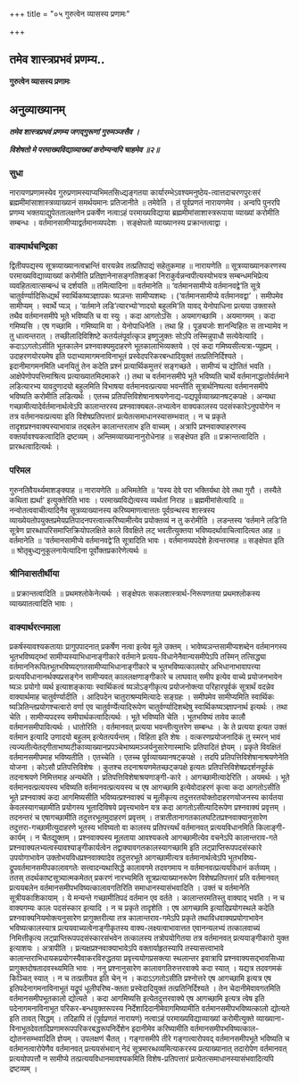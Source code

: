 +++
title = "०५ गुरुत्वेन व्यासस्य प्रणामः"

+++


## तमेव शास्त्रप्रभवं प्रणम्य..

**गुरुत्वेन व्यासस्य प्रणामः**

## अनुव्याख्यानम्

***तमेव शास्त्रप्रभवं प्रणम्य जगद्गुरूणां गुरुमञ्जसैव ।***

***विशेषतो मे परमाख्यविद्याव्याख्यां करोम्यन्वपि चाहमेव ॥२॥***

### सुधा

नारायणप्रणामस्येव गुरुप्रणामस्याप्यभिमतसिध्द्यङ्गतया कार्यारम्भेऽवश्यमनुष्ठेय-त्वात्तदाचरणपुरःसरं ब्रह्ममीमांसाशास्त्रव्याख्यानं समर्थयमानः प्रतिजानीते ॥ तमेवेति । तं पूर्वप्रणतं नारायणमेव । अन्वपि पुनरपि प्रणम्य भक्तयाद्युपेततालक्षणेन प्रकर्षेण नत्वाऽहं परमाख्यविद्याया ब्रह्ममीमांसाशास्त्ररूपाया व्याख्यां करोमीति सम्बन्धः । वर्तमानसामीप्याद्वर्तमानव्यपदेशः । सङ्क्षेपतो व्याख्यानस्य प्रक्रान्तत्वाद्वा ।

### वाक्यार्थचन्द्रिका

द्वितीयपद्यस्य सूत्रव्याख्यानत्वभ्रान्तिं वारयन्नेव तत्प्रतिपाद्यं सहेतुकमाह ॥ नारायणेति ॥ सूत्रव्याख्यानकरणस्य परमाख्यविद्याव्याख्यां करोमीति प्रतिज्ञानेनासङ्गतिशङ्कां निराकुर्वन्नन्वपीत्यस्योभयत्र सम्बन्धमभिप्रेत्य व्यवहितत्वात्सम्बन्धं च दर्शयति ॥ तमित्यादिना ॥ वर्तमानेति ॥ ‘वर्तमानसामीप्ये वर्तमानवद्वे’ति सूत्रे चातुर्वर्ण्यादिसिध्द्यर्थं स्वार्थिकष्यञ्ज्ञापकः ष्यञन्तः सामीप्यशब्दः । (‘वर्तमानसामीप्ये वर्तमानवद्वा’ । समीपमेव सामीप्यम् । स्वार्थे प्यञ् । ‘वर्तमाने लडि’त्यारभ्यो‘णादयो बहुलमि’ति यावद् येनोपाधिना प्रत्यया उक्तास्ते तथैव वर्तमानसमीपे भूते भविष्यति च वा स्युः । कदा आगतोऽसि । अयमागच्छामि । अयमागमम् । कदा गमिष्यसि । एष गच्छामि । गमिष्यामि वा । येनोपाधिनेति । तथा हि । पूङ्यजोः शानन्विहितः स ताभ्यामेव न तु धात्वन्तरात् । तच्छीलादिविशिष्टे कतर्यलंपूर्वात्कृञ इष्णुजुक्तः सोऽपि तस्मिन्नुपाधौ सत्येवेत्यादि । कदाऽऽगतोऽसीति भूतकालेन प्रश्नवाक्यमुदाहरणे भूतकालाभिव्यक्तये । एवं कदा गमिष्यसीत्यत्रा-प्यूह्यम् । उदाहरणयोरयमेष इति पदाभ्यामागमनाविनाभूतं प्रस्वेदपरिकरबन्धादियुक्तं तत्प्रतिनिर्दिश्यते । इदानीमागमनमिति ध्वनयितुं तेन कदेति प्रश्नं प्रत्यार्थिकमुत्तरं सङ्गच्छते । सामीप्यं च द्योतितं भवति । आक्षेपेणोपपत्तिमाश्रित्य प्रत्याख्यातमिदमाकरे ।) तथा च वर्तमानसमीपे भूते भविष्यति चार्थे वर्तमानाद्धातोर्वर्तमाने लडित्यारभ्य यावदुणादयो बहुलमिति विभाषया वर्तमानवत्प्रत्यया भवन्तीति सूत्रार्थनिष्पत्या वर्तमानसमीपे भविष्यति करोमीति लडित्यर्थः । एतच्च प्रतिपत्तिविशेषानाश्रयणेनाद्य-पद्यपूर्वव्याख्यानषट्कपक्षे । अन्यथा गच्छामीत्यादेर्वर्तमानार्थत्वेऽपि कालान्तरस्य प्रश्नवाक्यबल-लभ्यत्वेन वाक्यकालस्य पदसंस्कारेऽनुपयोगेन न तत्र वर्तमानवत्प्रत्यया इति विशेषप्रतिपत्तारं प्रत्येतत्समाधानस्यासम्भवात् । न च प्रकृते तादृशप्रश्नवाक्यस्याभावान्न तद्बलेन कालान्तरलाभ इति वाच्यम् । अत्रापि प्रश्नवाक्याहरणस्य वक्तर्यावश्यकत्वादिति द्रष्टव्यम् । अन्तिमव्याख्यानानुरोधेनाह ॥ सङ्क्षेपत इति ॥ प्रक्रान्तत्वादिति । प्रारब्धत्वादित्यर्थः ।

### परिमल

गुरुनतिवैयर्थ्यमाशङ्क्याह ॥ नारायणेति ॥ अभिमतेति ॥ ‘यस्य देवे परा भक्तिर्यथा देवे तथा गुरौ । तस्यैते कथिता ह्यर्था’ इत्युक्तेरिति भावः । परमाख्यविद्येत्यस्य व्यर्थतां निराह ॥ ब्रह्ममीमांसेत्यादि ॥ नन्वोतत्ववाचीत्यादिनैव सूत्रव्याख्यानस्य करिष्यमाणत्वात्ततः पूर्वग्रन्थस्य शास्त्रस्य व्याख्येयतोपयुक्तप्रमेयप्रतिपादनपरत्वात्करिष्यामीत्येव प्रयोक्तव्यं न तु करोमीति । लडन्तस्य ‘वर्तमाने लडि’ति सूत्रेण प्रारब्धापरिसमाप्तिक्रियोपलक्षिते काले विवक्षिते लट् भवतीत्युक्तया भविष्यदर्थावाचित्वादित्यत आह ॥ वर्तमानेति ॥ ‘वर्तमानसामीप्ये वर्तमानवद्वे’ति सूत्रादिति भावः । वर्तमानव्यपदेशे हेत्वन्तरमाह ॥ सङ्क्षेपत इति ॥ श्रोतृबुध्द्यनुकूलनायेत्यादिना पूर्वोक्तप्रकारेणेत्यर्थः ॥

### श्रीनिवासतीर्थीया

॥ प्रक्रान्तत्वादिति ॥ प्रथमश्लोकेनेत्यर्थः । सङ्क्षेपतः सकलशास्त्रार्थ-निरूपणतया प्रथमश्लोकस्य व्याख्यातत्वादिति भावः ।

### वाक्यार्थरत्नमाला

प्रकर्षस्यावश्यकतायाः प्रागुपपादनात् प्रकर्षेण नत्वा इत्येव मूले उक्तम् । भावेष्यञन्तसामीप्यशब्देन वर्तमानगस्य भूतभविष्यद्य्भां सामीप्यस्याभिधानाङ्गीकारे वर्तमाने प्रत्यय-विधानेनैवान्यसमीपेऽपि तस्मिन् तत्सिद्ध्या वर्तमाननिरूपितभूतभविष्यद्गतसामीप्याभिधानाङ्गीकारे च भूतभविष्यत्कालयोर् अभिधानाभावापत्त्या प्रत्ययविधानानर्थक्यप्रसङ्गेन सामीप्यवत् काललक्षणाङ्गीकारे च लाघवात् समीप इत्येव वाच्ये प्रयोजनभावेन ष्यञः प्रयोगो व्यर्थ इत्याशङ्कायाः स्वार्थिकत्वं ष्यञोऽङ्गीकृत्य प्रयोजनोक्त्या परिहारपूर्वकं सूत्रार्थं वदन्नेव वाक्यार्थमाह चातुर्वर्ण्यादीति । आदिपदेन चातुराश्रम्यमित्यादेः सङ्ग्रहः । समीपमेव सामीप्यमिति स्वार्थिकः ष्यञितिन्तप्रयोगश्चत्वारो वर्णा एव चातुर्वर्ण्येत्यादिरूपेण चातुर्वर्ण्यादिशब्देषु स्वार्थिकष्यञ्ज्ञापनार्थ इत्यर्थः । तथा चेति । सामीप्यपदस्य समीपार्थकत्वादित्यर्थः । भूते भविष्यति चेति । भूतभविष्यं तावेव कालौ वर्तमानसमीपावित्यर्थः । धातोरिति । वर्तमानवत् प्रत्यया भवन्तीत्युत्तरेण सम्बन्धः । के ते प्रत्यया इत्यत उक्तं वर्तमान इत्यादि उणादयो बहुलम् इत्येतत्पर्यन्तम् । विहिता इति शेषः । वत्करणप्रयोजनादिकं तु स्मरन् भावं त्यज्यतीत्येतद्गीताभाष्यटीकाव्याख्यानप्रपञ्चेभाष्यमञ्जर्यनुसारेणास्माभिः प्रतिपादितं ज्ञेयम् । प्रकृते विवक्षितं वर्तमानसमीपमाह भविष्यतीति । एतच्चेति । एतच्च पूर्वव्याख्यानषट्कपक्षे । तदपि प्रतिपत्तिविशेषानाश्रयणेनेति योजना । कोऽसौ प्रतिपत्तिविशेषः । कुतश्च तदनाश्रयणमेतच्छट्कपक्षे इत्यतः प्रतिपत्तिविशेषप्रदर्शनपूर्वकं तदनाश्रयणे निमित्तमाह अन्यथेति । प्रतिपत्तिविशेषाश्रयणाङ्गी-कारे । आगच्छामीत्यादेरिति । अयमर्थः । भूते वर्तमानवत्प्रत्ययस्य भविष्यति वर्तमानवत्प्रत्ययस्य च एष आगच्छामि इत्येवोदाहरणं कृत्वा कदा आगतोऽसीति भूते प्रश्नवाक्यं कदा आगमिष्यसीति भविष्यत्प्रश्नवाक्यं च मूलीकृत्य तदुत्तरतयोक्तोदाहरणयोजनस्य कार्यतया केवलस्यागच्छामीति प्रयोगस्य भूतादिविषये प्रवृत्त्यभावेन यत्र कदा आगतोऽसीत्यादिरूपेण प्रश्नवाक्यं प्रवृत्तम् । तदनन्तरं च एषागच्छामीति तदुत्तरभूतमुदाहरणं प्रवृत्तम् । तत्रातीतानागतकालघटितप्रश्नवाक्यानुसारेण तदुत्तरा-गच्छामीत्युदाहरणे भूतस्य भविष्यतो वा कालस्य प्रतिपत्त्यर्थं वर्तमानवत् प्रत्ययविधानमिति किलाङ्गी-कार्यम् । न चैतद्युक्तम् । प्रश्नवाक्यस्य मूलताया आवश्यकत्वे आगच्छामीत्येव वचनेऽपि कालान्तराव-गते प्रश्नवाक्यलभ्यत्वस्यावश्याङ्गीकार्यत्वेन तद्वाक्यावगतकालस्यागच्छामि इति लट्प्राप्तिरूपपदसंस्कारे उपयोगाभावेन उक्तोभयविधप्रश्नवाक्यादेव तदुत्तरभूते आगच्छामीत्यत्र वर्तमानार्थत्वेऽपि भूतभविष्य-द्रूपवर्तमानसमीपकालावगतेः सत्त्वादन्यथासिद्धे कालावगमे तदवगमाय न वर्तमानवत्प्रत्ययविधानं कर्तव्यम् । ततस् तदर्थकाष्टसूत्र्यात्मकमेतत् प्रकरणं नारभ्यमिति सूत्रप्रत्याख्यानरूपेण विशेषप्रतिपत्तारं प्रति वर्तमानवत् प्रत्ययबलेन वर्तमानसमीपभविष्यत्कालावगतिरिति समाधानस्यासंभवादिति । उक्तं च वर्तमानेति सूत्रीयकाशिकायाम् । ये मन्यन्ते गच्छामीतिपदं वर्तमान एव वर्तते । कालान्तरमतिस्तु वाक्याद् भवति । न च वाक्यगम्यः कालः पदसंस्कार इत्यादि । न च प्रकृते तादृशेति । एष आगच्छामि इत्यादिप्रयोगस्थले कदेति प्रश्नवाक्यनियमोक्त्यनुसारेण प्रागुक्तरीत्या तत्र कालान्तराव-गमेऽपि प्रकृते तथाविधवाक्यप्रयोगाभावेन भविष्यत्कालस्यात्र प्रत्ययवाच्यत्वेनाङ्गीकृतस्य वाक्य-लक्ष्यत्वाभावात्तत एवानन्यलभ्यं तत्कालवाच्यं निमित्तीकृत्य लट्प्राप्तिरूपपदसंस्कारसंभवेन तत्कालस्य तत्रोपयोगितया तत्र वर्तमानवत् प्रत्ययाङ्गीकारो युक्त इत्याशयः । अत्रापीति । प्रत्यक्षप्रश्नवाक्याभावेऽपि वक्तार्याहृतस्यापि तस्यासत्त्वाभावे कालान्तराभिधायकप्रयोगस्यैवाकरविरुद्धतया प्रवृत्त्ययोगप्रसक्त्या स्थलान्तर इवात्रापि प्रश्नवाक्यसद्भावसिध्या प्रागुक्तदोषतादवस्थ्यमिति भावः । ननु प्रश्नानुसारेण कालावगतिरुत्तरवाक्ये कदा स्यात् । यद्यत्र तदवगमकं किञ्चित् स्यात् । न च तत्प्रतीयत इति चेन् न । कदाऽऽगतोऽसीति प्रश्नोत्तरे एष आगच्छामि इत्यत्र एष इतिपदेनागमनाविनाभूतं यद्रूपं धूलीपरिष्व-क्तता प्रस्वेदादियुक्तं तत्प्रतिनिर्दिश्यते । तेन चेदानीमेवावगतमिति वर्तमानसमीपभूतकालो द्योत्यते । कदा आगमिष्यसि इत्येतदुत्तरवाक्ये एष आगच्छामि इत्यत्र त्वेष इति पदेनागमनाविनाभूत परिकर-बन्धयुक्तरूपस्य निर्देशादिदानीमेवागमिष्यामीति वर्तमानसमीपभविष्यत्कालो द्योत्यते इति तावत् सिद्धम् । तदिहापि तं (पूर्वप्रणतं नारायणं) नत्वाऽहं परमाख्यविद्याव्याख्यां करोमीत्युक्ते व्याख्याना-विनाभूतदेवतादिप्रणामरूपपरिकरबद्धरूपनिर्देशेन इदानीमेव करिष्यामीति वर्तमानसमीपभविष्यत्काल-द्योतनसम्भवादिति ज्ञेयम् । उपलक्षणं चैतत् । गङ्गासमीपे तीरे गङ्गात्वारोपवद् वर्तमानसमीपभूते भविष्यति च वर्तमानत्वारोपेणैव वर्तमानवत् प्रत्ययसंभवान् नेदं सूत्रमारब्धव्यमित्याकरस्य प्रत्याख्यानात् तदारोपेण वर्तमानवत् प्रत्ययोपपत्तौ न सामीप्ये तत्प्रत्ययविधानमावश्यकमिति विशेष-प्रतिपत्तारं प्रत्येतत्समाधानस्यासंभवादित्यपि द्रष्टव्यम् ।


